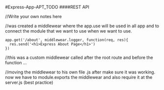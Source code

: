 #Express-App-APT_TODO
####REST API

//Write your own notes here


//was created a middlewear where the app.use will be used in all app and to connect the module that we want to use when we want to use.
```
app.get('/about', middlewear.logger, function(req, res){
  res.send('<h1>Express About Page</h1>')
})
```
//this was a custom middlewear called after the root route and before the function ...


//moving the middlewear to his own file .js after make sure it was working. now we have to module.exports the middlewear and also require it at the server.js (best practice)
